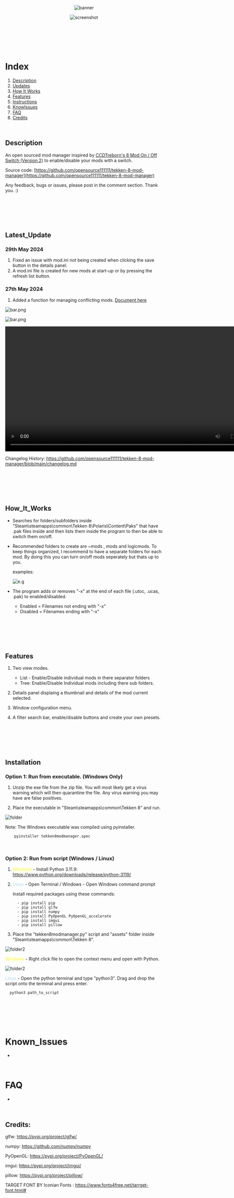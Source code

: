 <div style="text-align: center;">


![banner](assets/branding/banner_bbg.png) 


![screenshot](assets/screenshots/screenshot1.png)


</div>




<p>&nbsp;</p>
<p>&nbsp;</p>
<p>&nbsp;</p>



# Index
1. [Description](#Description)
2. [Updates](#Latest_Update)
3. [How It Works](#How_It_Works)
4. [Features](#Features)
5. [Instructions](#Installation)
6. [KnowIssues](#Know_Issues)
7. [FAQ](#FAQ)
6. [Credits](#Credits)





<p>&nbsp;</p>






## Description
An open sourced mod manager inspired by [CCDTreborn's 8 Mod On / Off Switch (Version 2)](https://tekkenmods.com/mod/3312/tekken-8-mod-on-off-switch-version-2)
to enable/disable your mods with a switch.

Source code: [https://github.com/opensource111111/tekken-8-mod-manager](https://github.com/opensource111111/tekken-8-mod-manager)


Any feedback, bugs or issues, please post in the comment section. Thank you. :)



<p>&nbsp;</p>
<p>&nbsp;</p>
<p>&nbsp;</p>




## Latest_Update


### 29th May 2024

1. Fixed an issue with mod.ini not being created when clicking the save button in the details panel.
2. A mod.ini file is created for new mods at start-up or by pressing the refresh list button.


###  27th May 2024


   1. Added a function for managing conflicting mods. [Document here](docs/how_to_conflict_mods.md)

   ![bar.png](assets/screenshots/conflict/example1.png)

   ![bar.png](assets/screenshots/conflict/example2.png)

   <video src="assets/screenshots/conflict/conflicts.mp4" width="800" height="400" controls></video>




Changelog History: https://github.com/opensource111111/tekken-8-mod-manager/blob/main/changelog.md




<p>&nbsp;</p>
<p>&nbsp;</p>
<p>&nbsp;</p>




## How_It_Works

- Searches for folders/subfolders inside "Steam\steamapps\common\Tekken 8\Polaris\Content\Paks" that have .pak files inside and then lists them inside the program to then be able to switch them on/off. 

- Recommended folders to create are ~mods , mods and logicmods. To keep things organized, I recommend to have a separate folders for each mod. By doing this you can turn on/off mods seperately but thats up to you.

   examples: 

   ![e.g](assets/screenshots/instructions/recommended.png)



  
- The program adds or removes "-x" at the end of each file (.utoc, .ucas, .pak) to enabled/disabled.
	
   - Enabled = Filenames not ending with "-x"
   - Disabled = Filenames ending with "-x"



<p>&nbsp;</p>
<p>&nbsp;</p>
<p>&nbsp;</p>




## Features

   1. Two view modes.
      - List - Enable/Disable individual mods in there separator folders 
      - Tree: Enable/Disable Individual mods including there sub folders.

   2. Details panel displaing a thumbnail and details of the mod current selected.

   3. Window configuration menu.

   4. A filter search bar, enable/disable buttons and create your own presets.
  



<p>&nbsp;</p>
<p>&nbsp;</p>
<p>&nbsp;</p>



## Installation
   
   ### Option 1: Run from executable. (Windows Only)

   1. Unzip the exe file from the zip file. You will most likely get a virus warning which will then quarantine the file. Any virus warning you may have are false positives. 


   2. Place the executable in "Steam\steamapps\common\Tekken 8" and run.
   
   
   ![folder](assets/screenshots/instructions/place_inside_tekken8_folder.png)



   Note: The Windows executable was compiled using pyinstaller.
      
        pyinstaller tekken8modmanager.spec



<p>&nbsp;</p>


  ### Option 2: Run from script (Windows / Linux)

      
   1. <span style="color:Yellow;"> Windows </span> -  Install Python 3.11.9: https://www.python.org/downloads/release/python-3119/
   2. <span style="color:LightBlue;"> Linux </span> - Open Terminal / Windows - Open Windows command prompt
      
      Install required packages using these commands:

            - pip install pip
            - pip install glfw
            - pip install numpy
            - pip install PyOpenGL PyOpenGL_accelerate
            - pip install imgui
            - pip install pillow
         

   3. Place the "tekken8modmanager.py" script and "assets" folder inside "Steam\steamapps\common\Tekken 8".
     

   ![folder2](assets/screenshots/instructions/place_script_inside_folder.png)


   
   <span style="color:Yellow;"> Windows </span> - Right click file to open the context menu and open with 
   Python.

   ![folder2](assets/screenshots/instructions/open_with_python.png)



   <span style="color:LightBlue;"> Linux </span> - Open the python terminal and type "python3". Drag and drop 
   the script onto the terminal and press enter.

      python3 path_to_script



<p>&nbsp;</p>
<p>&nbsp;</p>
<p>&nbsp;</p>







 # Known_Issues
 - 


<p>&nbsp;</p>


 # FAQ
 - 

<p>&nbsp;</p>






## Credits:


glfw:  https://pypi.org/project/glfw/

numpy: https://github.com/numpy/numpy

PyOpenGL: https://pypi.org/project/PyOpenGL/

imgui: https://pypi.org/project/imgui/

pillow: https://pypi.org/project/pillow/

TARGET FONT BY Iconian Fonts : https://www.fonts4free.net/tarrget-font.html#

